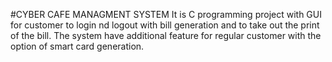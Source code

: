 #CYBER CAFE MANAGMENT SYSTEM
It is C programming project with GUI for customer to login nd logout with bill generation and to take out the print of the bill.
The system have additional feature for regular customer with the option of smart card generation.
